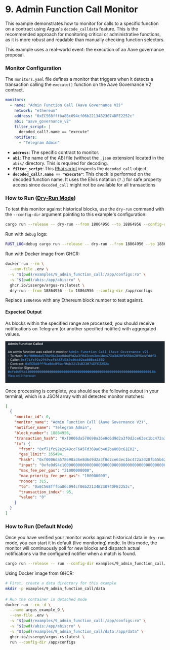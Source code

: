 # 9. Admin Function Call Monitor

This example demonstrates how to monitor for calls to a specific function on a contract using Argus's `decode_calldata` feature. This is the recommended approach for monitoring critical or administrative functions, as it is more robust and readable than manually checking function selectors.

This example uses a real-world event: the execution of an Aave governance proposal.

### Monitor Configuration

The `monitors.yaml` file defines a monitor that triggers when it detects a transaction calling the `execute()` function on the Aave Governance V2 contract.

```yaml
monitors:
  - name: "Admin Function Call (Aave Governance V2)"
    network: "ethereum"
    address: "0xEC568fffba86c094cf06b22134B23074DFE2252c"
    abi: "aave_governance_v2"
    filter_script: |
      decoded_call?.name == "execute"
    notifiers:
      - "Telegram Admin"
```

- **`address`**: The specific contract to monitor.
- **`abi`**: The name of the ABI file (without the `.json` extension) located in the `abis/` directory. This is required for decoding.
- **`filter_script`**: This [Rhai script](../../docs/src/user_guide/rhai_scripts.md) inspects the `decoded_call` object.
- **`decoded_call?.name == "execute"`**: This check is performed on the decoded function name. It uses the Elvis notation (`?.`) for safe property access since `decoded_call` might not be available for all transactions

### How to Run ([Dry-Run Mode](../../docs/src/operations/cli.md#dry-run-mode))

To test this monitor against historical blocks, use the `dry-run` command with the `--config-dir` argument pointing to this example's configuration:

```bash
cargo run --release -- dry-run --from 18864956 --to 18864956 --config-dir examples/9_admin_function_call/
```

Run with `debug` logs:

```bash
RUST_LOG=debug cargo run --release -- dry-run --from 18864956 --to 18864956 --config-dir examples/9_admin_function_call/
```

Run with Docker image from GHCR:

```bash
docker run --rm \
  --env-file .env \
  -v "$(pwd)/examples/9_admin_function_call:/app/configs:ro" \
  -v "$(pwd)/abis:/app/abis:ro" \
  ghcr.io/isserge/argus-rs:latest \
  dry-run --from 18864956 --to 18864956 --config-dir /app/configs
```

Replace `18864956` with any Ethereum block number to test against.


#### Expected Output

As blocks within the specified range are processed, you should receive notifications on Telegram (or another specified notifier) with aggregated values.

![Sample notification output (Telegram)](image.png)

Once processing is complete, you should see the following output in your terminal, which is a JSON array with all detected monitor matches:

```json
[
  {
    "monitor_id": 0,
    "monitor_name": "Admin Function Call (Aave Governance V2)",
    "notifier_name": "Telegram Admin",
    "block_number": 18864956,
    "transaction_hash": "0xf0006da578698a36e8d6d9d2a3f0d2ce63ec1bc472a3d28fb55b62095c4fddf3",
    "tx": {
      "from": "0xf71fc92e2949ccF6A5Fd369a0b402ba80Bc61E02",
      "gas_limit": 355494,
      "hash": "0xf0006da578698a36e8d6d9d2a3f0d2ce63ec1bc472a3d28fb55b62095c4fddf3",
      "input": "0xfe0d94c1000000000000000000000000000000000000000000000000000000000000018b",
      "max_fee_per_gas": "21000000000",
      "max_priority_fee_per_gas": "100000000",
      "nonce": 315,
      "to": "0xEC568fffba86c094cf06b22134B23074DFE2252c",
      "transaction_index": 95,
      "value": "0"
    }
  }
]
```


### How to Run (Default Mode)

Once you have verified your monitor works against historical data in `dry-run` mode, you can start it in default (live monitoring) mode. In this mode, the monitor will continuously poll for new blocks and dispatch actual notifications via the configured notifier when a match is found.

```bash
cargo run --release -- run --config-dir examples/9_admin_function_call/
```

Using Docker image from GHCR:

```bash
# First, create a data directory for this example
mkdir -p examples/9_admin_function_call/data

# Run the container in detached mode
docker run --rm -d \
  --name argus_example_9 \
  --env-file .env \
  -v "$(pwd)/examples/9_admin_function_call:/app/configs:ro" \
  -v "$(pwd)/abis:/app/abis:ro" \
  -v "$(pwd)/examples/9_admin_function_call/data:/app/data" \
  ghcr.io/isserge/argus-rs:latest \
  run --config-dir /app/configs
```

